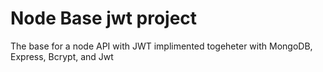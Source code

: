 # Node Base jwt project
 The base for a node API with JWT implimented togeheter with MongoDB, Express, Bcrypt, and Jwt
